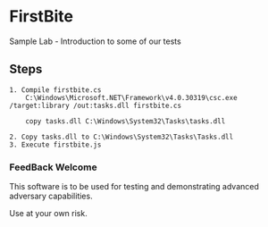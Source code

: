 # FirstBite
Sample Lab - Introduction to some of our tests

## Steps

```
1. Compile firstbite.cs
    C:\Windows\Microsoft.NET\Framework\v4.0.30319\csc.exe /target:library /out:tasks.dll firstbite.cs
    
    copy tasks.dll C:\Windows\System32\Tasks\tasks.dll
    
2. Copy tasks.dll to C:\Windows\System32\Tasks\Tasks.dll
3. Execute firstbite.js

```

### FeedBack Welcome


This software is to be used for testing and demonstrating advanced adversary capabilities. 

Use at your own risk.
